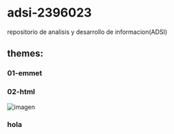 # adsi-2396023
repositorio de analisis y desarrollo de informacion(ADSI)

## themes:

### 01-emmet
### 02-html

![imagen](https://images.unsplash.com/photo-1453728013993-6d66e9c9123a?ixlib=rb-1.2.1&ixid=MnwxMjA3fDB8MHxzZWFyY2h8Mnx8dmlld3xlbnwwfHwwfHw%3D&w=1000&q=80)

### hola 